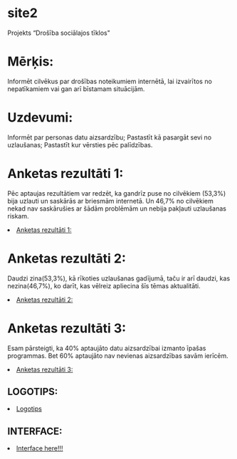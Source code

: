 # site2
<html lang="lv">
<head>
    <meta charset="UTF-8">
    <meta name="viewport" content="width=device-width, initial-scale=1.0">
    Projekts “Drošība sociālajos tīklos"
  

</head>
<body>
    <h1 onclick="toggleVisibility('merkis')">Mērķis:</h1>
    <p id="merkis" class="hidden">Informēt cilvēkus par drošības noteikumiem internētā, lai izvairītos no nepatīkamiem vai gan arī bīstamam situācijām.</p>

</head>
<body>
    <h1 onclick="toggleVisibility('uzdevumi')">Uzdevumi:</h1>
    <p id="uzdevumi" class="hidden">Informēt par personas datu aizsardzību; Pastastīt kā pasargāt sevi no uzlaušanas; Pastastīt kur vērsties pēc palīdzības.</p>

  </head>
  <body>
      <h1 onclick="toggleVisibility('anketa')">Anketas rezultāti 1:</h1>
      <p id="anketa" class="hidden">Pēc aptaujas rezultātiem var redzēt, ka gandrīz puse no cilvēkiem (53,3%) bija uzlauti un saskārās ar briesmām internetā. Un 46,7% no cilvēkiem nekad nav saskārušies ar šādām problēmām un nebija pakļauti uzlaušanas riskam.</p>
     <li> <a href= "Screenshot 2024-03-25 094640.jpg">Anketas rezultāti 1: </a> </li>
    </head>
    <body>
        <h1 onclick="toggleVisibility('anketa1')">Anketas rezultāti 2:</h1>
        <p id="anketa1" class="hidden">Daudzi zina(53,3%), kā rīkoties uzlaušanas gadījumā, taču ir arī daudzi, kas nezina(46,7%), ko darīt, kas vēlreiz apliecina šīs tēmas aktualitāti.
         <li> <a href= "Screenshot 2024-03-25 094927.jpg">Anketas rezultāti 2: </a> </li></p>
       </head>
        <body>
            <h1 onclick="toggleVisibility('anketa2')">Anketas rezultāti 3:</h1>
            <p id="anketa2" class="hidden">Esam pārsteigti, ka 40% aptaujāto datu aizsardzībai izmanto īpašas programmas. Bet 60% aptaujāto nav nevienas aizsardzības savām ierīcēm.</p>
           <li> <a href= "Screenshot 2024-03-25 094959.jpg">Anketas rezultāti 3: </a> </li>

</head>
<body>
          <h2>LOGOTIPS:</h2>
          <li> <a href= "LOGO.jpg">Logotips </a> </li>
</head>
<body>
          <h2>INTERFACE:</h2>
          <li> <a href= "interface.pdf">Interface here!!! </a> </li>

   

   
